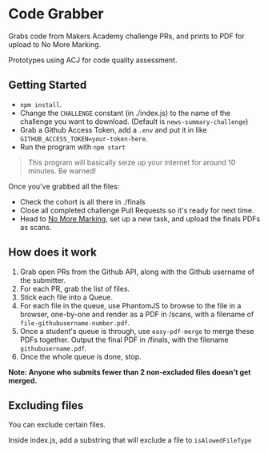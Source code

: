 # Code Grabber

Grabs code from Makers Academy challenge PRs, and prints to PDF for upload to No More Marking.

Prototypes using ACJ for code quality assessment.

## Getting Started

- `npm install`. 
- Change the `CHALLENGE` constant (in ./index.js) to the name of the challenge you want to download. (Default is `news-summary-challenge`)
- Grab a Github Access Token, add a `.env` and put it in like `GITHUB_ACCESS_TOKEN=your-token-here`.
- Run the program with `npm start`

> This program will basically seize up your internet for around 10 minutes. Be warned!

Once you've grabbed all the files:

- Check the cohort is all there in ./finals
- Close all completed challenge Pull Requests so it's ready for next time.
- Head to [No More Marking](https://www.nomoremarking.com/), set up a new task, and upload the finals PDFs as scans.

## How does it work

1. Grab open PRs from the Github API, along with the Github username of the submitter.
2. For each PR, grab the list of files.
3. Stick each file into a Queue.
4. For each file in the queue, use PhantomJS to browse to the file in a browser, one-by-one and render as a PDF in /scans, with a filename of `file-githubusername-number.pdf`.
5. Once a student's queue is through, use `easy-pdf-merge` to merge these PDFs together. Output the final PDF in /finals, with the filename `githubusername.pdf`.
6. Once the whole queue is done, stop.

**Note: Anyone who submits fewer than 2 non-excluded files doesn't get merged.**

## Excluding files

You can exclude certain files.

Inside index.js, add a substring that will exclude a file to `isAlowedFileType`
